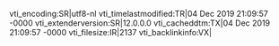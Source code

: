 vti_encoding:SR|utf8-nl
vti_timelastmodified:TR|04 Dec 2019 21:09:57 -0000
vti_extenderversion:SR|12.0.0.0
vti_cacheddtm:TX|04 Dec 2019 21:09:57 -0000
vti_filesize:IR|2137
vti_backlinkinfo:VX|
